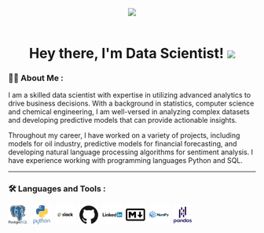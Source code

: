 <div id="header" align="center">
  <img src="https://media.giphy.com/media/2IudUHdI075HL02Pkk/giphy.gif" width="100"/>
</div>

<div align="center">
<img src="https://komarev.com/ghpvc/?username=Gorely&style=flat-square&color=blue" alt=""/>
</div>
    
<h1 align="center">
  Hey there, I'm Data Scientist!
  <img src="https://media.giphy.com/media/hvRJCLFzcasrR4ia7z/giphy.gif" width="30px"/>
</h1>

### :man_technologist: About Me : 
I am a skilled data scientist with expertise in utilizing advanced analytics to drive business decisions. With a background in statistics, computer science and chemical engineering, I am well-versed in analyzing complex datasets and developing predictive models that can provide actionable insights.

Throughout my career, I have worked on a variety of projects, including models for oil industry, predictive models for financial forecasting, and developing natural language processing algorithms for sentiment analysis. I have experience working with programming languages Python and SQL.

---

### :hammer_and_wrench: Languages and Tools :
<div>
  <img src="https://github.com/devicons/devicon/blob/master/icons/postgresql/postgresql-original-wordmark.svg" title="Java" alt="Java" width="40" height="40"/>&nbsp;
  <img src="https://github.com/devicons/devicon/blob/master/icons/python/python-original-wordmark.svg" title="React" alt="React" width="40" height="40"/>&nbsp;
  <img src="https://github.com/devicons/devicon/blob/master/icons/slack/slack-original-wordmark.svg" title="Spring" alt="Spring" width="40" height="40"/>&nbsp;
  <img src="https://github.com/devicons/devicon/blob/master/icons/github/github-original.svg" title="Spring" alt="Spring" width="40" height="40"/>&nbsp;
  <img src="https://github.com/devicons/devicon/blob/master/icons/linkedin/linkedin-original-wordmark.svg" title="Spring" alt="Spring" width="40" height="40"/>&nbsp;
  <img src="https://github.com/devicons/devicon/blob/master/icons/markdown/markdown-original.svg" title="Spring" alt="Spring" width="40" height="40"/>&nbsp;
  <img src="https://github.com/devicons/devicon/blob/master/icons/numpy/numpy-original-wordmark.svg" title="Spring" alt="Spring" width="40" height="40"/>&nbsp;
  <img src="https://github.com/devicons/devicon/blob/master/icons/pandas/pandas-original-wordmark.svg" alt="Spring" width="40" height="40"/>&nbsp;
</div>
